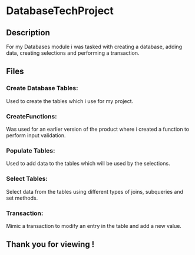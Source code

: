 # DatabaseTechProject

## Description
For my Databases module i was tasked with creating a database, adding data, creating selections and performing a transaction.

## Files
### Create Database Tables:
Used to create the tables which i use for my project.
### CreateFunctions:
Was used for an earlier version of the product where i created a function to perform input validation.
### Populate Tables:
Used to add data to the tables which will be used by the selections.
### Select Tables: 
Select data from the tables using different types of joins, subqueries and set methods.
### Transaction:
Mimic a transaction to modify an entry in the table and add a new value.

## Thank you for viewing !
